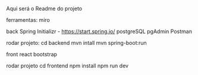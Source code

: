 Aqui será o Readme do projeto

ferramentas:
miro

back
Spring Initializr - https://start.spring.io/
postgreSQL
pgAdmin
Postman

rodar projeto:
cd backend
mvn intall
mvn spring-boot:run

front
react
bootstrap

rodar projeto
cd frontend
npm install
npm run dev
